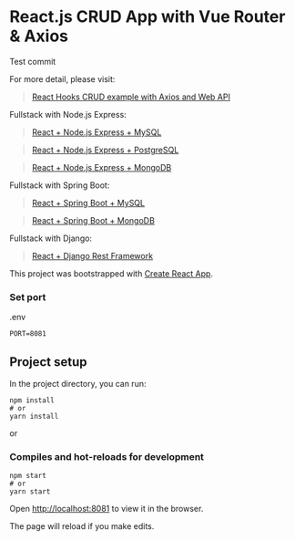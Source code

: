 # React.js CRUD App with Vue Router & Axios

Test commit


For more detail, please visit:
> [React Hooks CRUD example with Axios and Web API](https://bezkoder.com/react-hooks-crud-axios-api/)

Fullstack with Node.js Express:
> [React + Node.js Express + MySQL](https://bezkoder.com/react-node-express-mysql/)

> [React + Node.js Express + PostgreSQL](https://bezkoder.com/react-node-express-postgresql/)

> [React + Node.js Express + MongoDB](https://bezkoder.com/react-node-express-mongodb-mern-stack/)

Fullstack with Spring Boot:
> [React + Spring Boot + MySQL](https://bezkoder.com/react-spring-boot-crud/)

> [React + Spring Boot + MongoDB](https://bezkoder.com/react-spring-boot-mongodb/)

Fullstack with Django:

> [React + Django Rest Framework](https://bezkoder.com/django-react-axios-rest-framework/)


This project was bootstrapped with [Create React App](https://github.com/facebook/create-react-app).

### Set port
.env
```
PORT=8081
```

## Project setup

In the project directory, you can run:

```
npm install
# or
yarn install
```

or

### Compiles and hot-reloads for development

```
npm start
# or
yarn start
```

Open [http://localhost:8081](http://localhost:8081) to view it in the browser.

The page will reload if you make edits.
